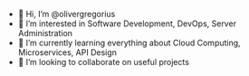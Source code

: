 - 👋 Hi, I’m @olivergregorius
- 👀 I’m interested in Software Development, DevOps, Server Administration
- 🌱 I’m currently learning everything about Cloud Computing, Microservices, API Design
- 💞️ I’m looking to collaborate on useful projects
<!-- - 📫 How to reach me -->
